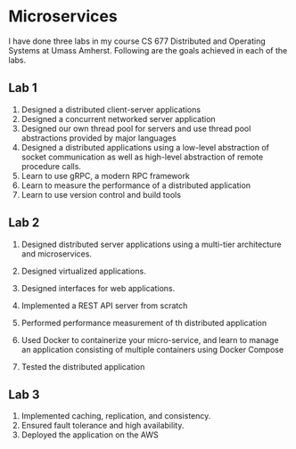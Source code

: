 # Microservices

I have done three labs in my course CS 677 Distributed and Operating Systems at Umass Amherst. Following are the goals achieved in each of the labs.

## Lab 1

1) Designed a distributed client-server applications
2) Designed a concurrent networked server application
3) Designed our own thread pool for servers and use thread pool abstractions provided by
   major languages
4) Designed a distributed applications using a low-level abstraction of socket communication as
   well as high-level abstraction of remote procedure calls.
5) Learn to use gRPC, a modern RPC framework
6) Learn to measure the performance of a distributed application
7) Learn to use version control and build tools

## Lab 2

1. Designed distributed server applications using a multi-tier architecture and microservices.
2. Designed virtualized applications.
3. Designed interfaces for web applications.

4. Implemented a REST API server from scratch
5. Performed performance measurement of th distributed application
6. Used Docker to containerize your micro-service, and learn to manage an application
   consisting of multiple containers using Docker Compose
7. Tested the distributed application

## Lab 3

1. Implemented caching, replication, and consistency.
2. Ensured fault tolerance and high availability.
3. Deployed the application on the AWS
